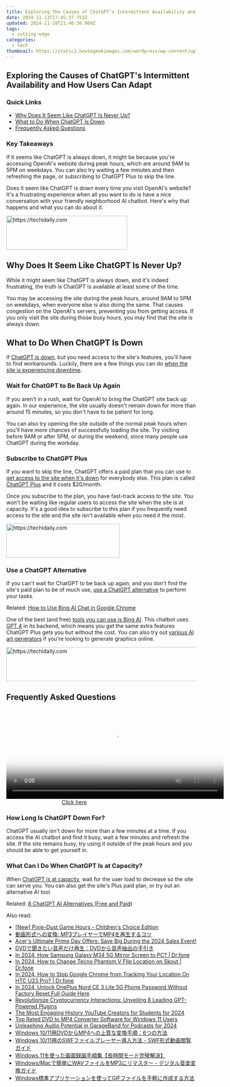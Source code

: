 ```yaml
---
title: Exploring the Causes of ChatGPT's Intermittent Availability and How Users Can Adapt
date: 2024-11-13T17:45:37.753Z
updated: 2024-11-18T21:40:36.069Z
tags:
  - cutting-edge
categories:
  - tech
thumbnail: https://static1.howtogeekimages.com/wordpress/wp-content/uploads/2023/04/52753097926_49a33c5d9b_o.jpg
---
```


## Exploring the Causes of ChatGPT's Intermittent Availability and How Users Can Adapt

### Quick Links

* [Why Does It Seem Like ChatGPT Is Never Up?](https://digital-screen-recording.techidaily.com/updated-2024-approved-best-low-lag-techniques-for-efficient-screen-snaps/)
* [What to Do When ChatGPT Is Down](https://snapchat-videos.techidaily.com/in-2024-pinterest-a-players-sharing-snapchat-stories/)
* [Frequently Asked Questions](https://fix-guide.techidaily.com/how-to-fix-unresponsive-phone-touchscreen-of-xiaomi-redmi-12-5g-drfone-by-drfone-fix-android-problems-fix-android-problems/)

### Key Takeaways

 If it seems like ChatGPT is always down, it might be because you're accessing OpenAI's website during peak hours, which are around 9AM to 5PM on weekdays. You can also try waiting a few minutes and then refreshing the page, or subscribing to ChatGPT Plus to skip the line.

 Does it seem like ChatGPT is down every time you visit OpenAI's website? It's a frustrating experience when all you want to do is have a nice conversation with your friendly neighborhood AI chatbot. Here's why that happens and what you can do about it.

<!-- affiliate ads begin -->
<a href="https://bluettius.sjv.io/c/5597632/2139121/17108" target="_top" id="2139121">
  <img src="//a.impactradius-go.com/display-ad/17108-2139121" border="0" alt="https://techidaily.com" width="320" height="90"/>
</a>
<img height="0" width="0" src="https://bluettius.sjv.io/i/5597632/2139121/17108" style="position:absolute;visibility:hidden;" border="0" />
<!-- affiliate ads end -->

##  Why Does It Seem Like ChatGPT Is Never Up?

 While it might seem like ChatGPT is always down, and it's indeed frustrating, the truth is ChatGPT is available at least some of the time.

 You may be accessing the site during the peak hours, around 9AM to 5PM on weekdays, when everyone else is also doing the same. That causes congestion on the OpenAI's servers, preventing you from getting access. If you only visit the site during those busy hours, you may find that the site is always down.

##  What to Do When ChatGPT Is Down

 If [ChatGPT is down](https://remote-screen-capture.techidaily.com/2024-approved-game-changing-ps4-screen-recordings-using-obs/), but you need access to the site's features, you'll have to find workarounds. Luckily, there are a few things you can do [when the site is experiencing downtime](https://discord-videos.techidaily.com/updated-decoding-the-secrets-of-discord/).

###  Wait for ChatGPT to Be Back Up Again

 If you aren't in a rush, wait for OpenAI to bring the ChatGPT site back up again. In our experience, the site usually doesn't remain down for more than around 15 minutes, so you don't have to be patient for long.

 You can also try opening the site outside of the normal peak hours when you'll have more chances of successfully loading the site. Try visiting before 9AM or after 5PM, or during the weekend, since many people use ChatGPT during the workday.

###  Subscribe to ChatGPT Plus

 If you want to skip the line, ChatGPT offers a paid plan that you can use to [get access to the site when it's down](https://win-dash.techidaily.com/latest-update-get-your-logitech-g933-headset-software-here/) for everybody else. This plan is called [ChatGPT Plus](https://openai.com/blog/chatgpt-plus) and it costs $20/month.

 Once you subscribe to the plan, you have fast-track access to the site. You won't be waiting like regular users to access the site when the site is at capacity. It's a good idea to subscribe to this plan if you frequently need access to the site and the site isn't available when you need it the most.

<!-- affiliate ads begin -->
<a href="https://homestyler.sjv.io/c/5597632/1943648/22993" target="_top" id="1943648">
  <img src="//a.impactradius-go.com/display-ad/22993-1943648" border="0" alt="https://techidaily.com" width="300" height="90"/>
</a>
<img height="0" width="0" src="https://homestyler.sjv.io/i/5597632/1943648/22993" style="position:absolute;visibility:hidden;" border="0" />
<!-- affiliate ads end -->

###  Use a ChatGPT Alternative

 If you can't wait for ChatGPT to be back up again, and you don't find the site's paid plan to be of much use, [use a ChatGPT alternative](https://screen-mirroring-recording.techidaily.com/in-2024-3-must-know-methods-to-record-on-your-ipad/) to perform your tasks.

Related: [How to Use Bing AI Chat in Google Chrome](https://fox-info.techidaily.com/2024-approved-journey-to-stickers-full-tutorial-for-turning-gifs-in-chat-apps-like-discord-and-telegram/) 

 One of the best (and free) [tools you can use is Bing AI](https://facebook-video-recording.techidaily.com/new-in-2024-the-insiders-look-at-securing-fb-status-videos/). This chatbot uses [GPT 4](https://pokemon-go-android.techidaily.com/in-2024-15-best-strongest-pokemon-to-use-in-pokemon-go-pvp-leagues-for-honor-x50i-drfone-by-drfone-virtual-android/) in its backend, which means you get the same extra features ChatGPT Plus gets you but without the cost. You can also try out [various AI art generators](https://fox-info.techidaily.com/new-synthesize-stellar-titles-using-ai-insights/) if you're looking to generate graphics online.

<!-- affiliate ads begin -->
<a href="https://aligracehair.sjv.io/c/5597632/2047351/19272" target="_top" id="2047351">
  <img src="//a.impactradius-go.com/display-ad/19272-2047351" border="0" alt="https://techidaily.com" width="728" height="90"/>
</a>
<img height="0" width="0" src="https://aligracehair.sjv.io/i/5597632/2047351/19272" style="position:absolute;visibility:hidden;" border="0" />
<!-- affiliate ads end -->

##  Frequently Asked Questions

<!-- affiliate ads begin -->
<span id="1983553">
					<video width="576" height="240" style="cursor:pointer"
           poster="//a.impactradius-go.com/display-clicktoplayimage/1983553.png"
           onclick="if(!this.playClicked){this.play();this.setAttribute('controls',true);this.playClicked=true;}">
	   <source src="//a.impactradius-go.com/display-ad/22993-1983553">
	   <img src="//a.impactradius-go.com/display-clicktoplayimage/1983553.png" style="border: none; height: 100%; width: 100%; object-fit: contain">
	</video>
	<div style="width:360px;text-align:center"><a href="javascript:window.open(decodeURIComponent('https%3A%2F%2Fhomestyler.sjv.io%2Fc%2F5597632%2F1983553%2F22993'), '_blank');void(0);">Click here</a></div>
</span>
<img height="0" width="0" src="https://imp.pxf.io/i/5597632/1983553/22993" style="position:absolute;visibility:hidden;" border="0" />
<!-- affiliate ads end -->

###  How Long Is ChatGPT Down For?

 ChatGPT usually isn't down for more than a few minutes at a time. If you access the AI chatbot and find it busy, wait a few minutes and refresh the site. If the site remains busy, try using it outside of the peak hours and you should be able to get yourself in.

###  What Can I Do When ChatGPT Is at Capacity?

 When [ChatGPT is at capacity](https://some-techniques.techidaily.com/new-expert-tips-iphones-secrets-to-perfect-movement-capture/), wait for the user load to decrease so the site can serve you. You can also get the site's Plus paid plan, or try out an alternative AI tool.

Related: [8 ChatGPT AI Alternatives (Free and Paid)](https://screen-mirroring-recording.techidaily.com/in-2024-3-must-know-methods-to-record-on-your-ipad/)

<ins class="adsbygoogle"
     style="display:block"
     data-ad-format="autorelaxed"
     data-ad-client="ca-pub-7571918770474297"
     data-ad-slot="1223367746"></ins>

<ins class="adsbygoogle"
     style="display:block"
     data-ad-client="ca-pub-7571918770474297"
     data-ad-slot="8358498916"
     data-ad-format="auto"
     data-full-width-responsive="true"></ins>

<span class="atpl-alsoreadstyle">Also read:</span>
<div><ul>
<li><a href="https://video-capture.techidaily.com/new-pixie-dust-game-hours-childrens-choice-edition/"><u>[New] Pixie-Dust Game Hours - Children's Choice Edition</u></a></li>
<li><a href="https://tech-haven.techidaily.com/1726027809712-mp3mp4/"><u>動画形式への変換: MP3プレイヤーでMP4を再生するコツ</u></a></li>
<li><a href="https://buynow-tips.techidaily.com/acers-ultimate-prime-day-offers-save-big-during-the-2024-sales-event/"><u>Acer's Ultimate Prime Day Offers: Save Big During the 2024 Sales Event!</u></a></li>
<li><a href="https://tech-haven.techidaily.com/1726027374089-dvddvd/"><u>DVDで聞きたい音声だけ再生：DVDから音声抽出の手引き</u></a></li>
<li><a href="https://screen-mirror.techidaily.com/in-2024-how-samsung-galaxy-m34-5g-mirror-screen-to-pc-drfone-by-drfone-android/"><u>In 2024, How Samsung Galaxy M34 5G Mirror Screen to PC? | Dr.fone</u></a></li>
<li><a href="https://location-social.techidaily.com/in-2024-how-to-change-tecno-phantom-v-flip-location-on-skout-drfone-by-drfone-virtual-android/"><u>In 2024, How to Change Tecno Phantom V Flip Location on Skout | Dr.fone</u></a></li>
<li><a href="https://review-topics.techidaily.com/in-2024-how-to-stop-google-chrome-from-tracking-your-location-on-htc-u23-pro-drfone-by-drfone-virtual-android/"><u>In 2024, How to Stop Google Chrome from Tracking Your Location On HTC U23 Pro? | Dr.fone</u></a></li>
<li><a href="https://easy-unlock-android.techidaily.com/in-2024-unlock-oneplus-nord-ce-3-lite-5g-phone-password-without-factory-reset-full-guide-here-by-drfone-android/"><u>In 2024, Unlock OnePlus Nord CE 3 Lite 5G Phone Password Without Factory Reset Full Guide Here</u></a></li>
<li><a href="https://tech-hub.techidaily.com/revolutionize-cryptocurrency-interactions-unveiling-8-leading-gpt-powered-plugins/"><u>Revolutionize Cryptocurrency Interactions: Unveiling 8 Leading GPT-Powered Plugins</u></a></li>
<li><a href="https://youtube-webster.techidaily.com/ost-engaging-history-youtube-creators-for-students-for-2024/"><u>The Most Engaging History YouTube Creators for Students for 2024</u></a></li>
<li><a href="https://tech-haven.techidaily.com/1726027528037-top-rated-dvd-to-mp4-converter-software-for-windows-11-users/"><u>Top Rated DVD to MP4 Converter Software for Windows 11 Users</u></a></li>
<li><a href="https://fox-http.techidaily.com/unleashing-audio-potential-in-garageband-for-podcasts-for-2024/"><u>Unleashing Audio Potential in GarageBand for Podcasts for 2024</u></a></li>
<li><a href="https://tech-haven.techidaily.com/windows-1011dvdmp46/"><u>Windows 10/11用DVDからMP4への上質な変換手順：6つの方法</u></a></li>
<li><a href="https://tech-haven.techidaily.com/windows-1011swf-swf/"><u>Windows 10/11用のSWFファイルプレーヤー導入方法 - SWF形式動画閲覧ガイド</u></a></li>
<li><a href="https://tech-haven.techidaily.com/1726028262358-windows-11/"><u>Windows 11を使った画面録画手順集【長時間モード完璧解決】</u></a></li>
<li><a href="https://tech-haven.techidaily.com/windowsmacwavmp3/"><u>Windows/Macで簡単にWAVファイルをMP3にリマスター - デジタル音楽変換ガイド</u></a></li>
<li><a href="https://tech-haven.techidaily.com/windowsgif/"><u>Windows標準アプリケーションを使ってGIFファイルを手軽に作成する方法</u></a></li>
</ul></div>

